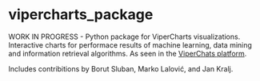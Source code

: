 # vipercharts_package
WORK IN PROGRESS - Python package for ViperCharts visualizations. Interactive charts for performace results of machine learning, data mining and information retrieval algorithms. As seen in the [ViperChats platform](http://viper.ijs.si/).

Includes contribitions by Borut Sluban, Marko Lalović, and Jan Kralj.
